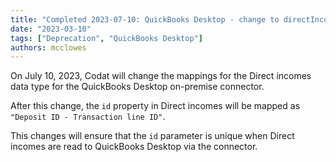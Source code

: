 ```yaml
---
title: "Completed 2023-07-10: QuickBooks Desktop - change to directIncomes mappings"
date: "2023-03-10"
tags: ["Deprecation", "QuickBooks Desktop"]
authors: mcclowes
---
```


On July 10, 2023, Codat will change the mappings for the Direct incomes data type for the QuickBooks Desktop on-premise connector.

<!--truncate-->

After this change, the `id` property in Direct incomes will be mapped as `"Deposit ID - Transaction line ID"`.

This changes will ensure that the `id` parameter is unique when Direct incomes are read to QuickBooks Desktop via the connector.
